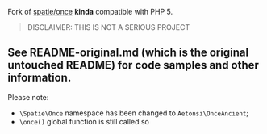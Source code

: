 Fork of [spatie/once](https://github.com/spatie/once) **kinda** compatible with PHP 5.


> DISCLAIMER: THIS IS NOT A SERIOUS PROJECT

## See README-original.md (which is the original **untouched** README) for code samples and other information.

Please note:
- `\Spatie\Once` namespace has been changed to `Aetonsi\OnceAncient`;
- `\once()` global function is still called so
